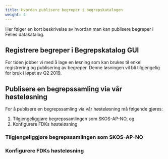 ```yaml
---
title: Hvordan publisere begreper i begrepskatalogen
weight: 4
---
```

Her følger en kort beskrivelse av hvordan man kan publisere begreper i Felles datakatalog.

## Registrere begreper i Begrepskatalog GUI
For tiden jobber vi med å lage en løsning som kan brukes til enkel registrering og publisering av begreper. Denne løsningen vil bli tilgjengelig for bruk i løpet av Q2 2019.
## Publisere en begrepssamling via vår høsteløsning
For å publisere en begrepssamling via vår høsteløsning må følgende gjøres:
1. Tilgjengeliggjøre begrepssamlingen som SKOS-AP-NO, og
2. Konfigurere FDKs høsteløsning
### Tilgjengeliggjøre begrepssamlingen som SKOS-AP-NO

### Konfigurere FDKs høsteløsning
